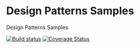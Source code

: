 # Design Patterns Samples
Design Patterns Samples

[![Build status](https://ci.appveyor.com/api/projects/status/hdii3646e4b8pc83?svg=true)](https://ci.appveyor.com/project/LeonardoJPerez/designpatternssamples) [![Coverage Status](https://coveralls.io/repos/github/LeonardoJPerez/DesignPatternsSamples/badge.svg?branch=master)](https://coveralls.io/github/LeonardoJPerez/DesignPatternsSamples?branch=master)

